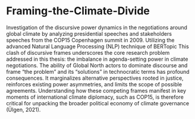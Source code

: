 # Framing-the-Climate-Divide
Investigation of the discursive power dynamics in the negotiations around global climate by analyzing presidential speeches and stakeholders speeches from the COP15 Copenhagen summit in 2009. Utilizing the advanced Natural Language Processing (NLP) technique of BERTopic
This clash of discursive frames underscores the core research problem addressed in this thesis: the imbalance in agenda-setting power in climate negotiations. The ability of Global North actors to dominate discourse and frame “the problem” and its “solutions” in technocratic terms has profound consequences. It marginalizes alternative perspectives rooted in justice, reinforces existing power asymmetries, and limits the scope of possible agreements. Understanding how these competing frames manifest in key moments of international climate diplomacy, such as COP15, is therefore critical for unpacking the broader political economy of climate governance (Ülgen, 2021).

